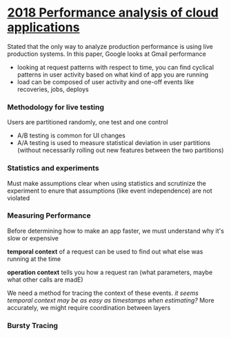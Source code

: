 # [2018 Performance analysis of cloud applications](https://www.usenix.org/conference/nsdi18/presentation/ardelean)
Stated that the only way to analyze production performance is using live production systems. In this paper, Google looks at Gmail performance
- looking at request patterns with respect to time, you can find cyclical patterns in user activity based on what kind of app you are running
- load can be composed of user activity and one-off events like recoveries, jobs, deploys

### Methodology for live testing
Users are partitioned randomly, one test and one control
- A/B testing is common for UI changes
- A/A testing is used to measure statistical deviation in user partitions (without necessarily rolling out new features between the two partitions)

### Statistics and experiments
Must make assumptions clear when using statistics and scrutinize the experiment to enure that assumptions (like event independence) are not violated

### Measuring Performance 
Before determining how to make an app faster, we must understand why it's slow or expensive

**temporal context** of a request can be used to find out what else was running at the time

**operation context** tells you how a request ran (what parameters, maybe what other calls are madE)

We need a method for tracing the context of these events. *it seems temporal context may be as easy as timestamps when estimating?* More accurately, we might require coordination between layers

### Bursty Tracing
